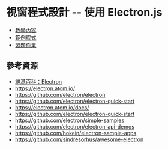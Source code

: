 # 視窗程式設計 -- 使用 Electron.js

* [教學內容](../doc)
* [範例程式](../code)
* [習題作業](../homework)

## 參考資源

[維基百科：Electron]:https://zh.wikipedia.org/wiki/Electron_(%E8%BD%AF%E4%BB%B6%E6%A1%86%E6%9E%B6)

* [維基百科：Electron]
* <https://electron.atom.io/>
* <https://github.com/electron/electron>
* <https://github.com/electron/electron-quick-start>
* <https://electron.atom.io/docs/>
* <https://github.com/electron/electron-quick-start>
* <https://github.com/electron/simple-samples>
* <https://github.com/electron/electron-api-demos>
* <https://github.com/hokein/electron-sample-apps>
* <https://github.com/sindresorhus/awesome-electron>

